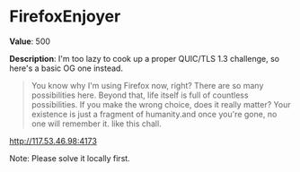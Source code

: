 # FirefoxEnjoyer

**Value**: 500

**Description**: I'm too lazy to cook up a proper QUIC/TLS 1.3 challenge, so here's a basic OG one instead.

> You know why I'm using Firefox now, right? There are so many possibilities here. Beyond that, life itself is full of countless possibilities. If you make the wrong choice, does it really matter? Your existence is just a fragment of humanity.and once you're gone, no one will remember it. like this chall. 

http://117.53.46.98:4173


Note: Please solve it locally first. 
